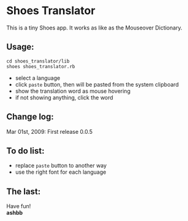 Shoes Translator
================

This is a tiny Shoes app. It works as like as the Mouseover Dictionary.

Usage:
------
	cd shoes_translator/lib
	shoes shoes_translator.rb

- select a language
- click `paste` button, then will be pasted from the system clipboard
- show the translation word as mouse hovering
- if not showing anything, click the word

Change log:
-----------
Mar 01st, 2009: First release 0.0.5

To do list:
-----------
- replace `paste` button to another way
- use the right font for each language

The last:
---------
Have fun! <br>
**ashbb**